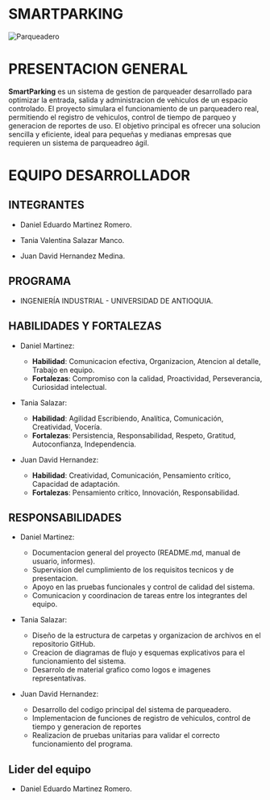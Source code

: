 # **SMARTPARKING**

![Parqueadero](https://github.com/user-attachments/assets/26521202-6047-431a-971c-20aa9036d68b)

# **PRESENTACION GENERAL**

**SmartParking** es un sistema de gestion de parqueader desarrollado para optimizar la entrada, salida y administracion de vehiculos de un espacio controlado. El proyecto simulara el funcionamiento de un parqueadero real, permitiendo el registro de vehiculos, control de tiempo de parqueo y generacion de reportes de uso. El objetivo principal es ofrecer una solucion sencilla y eficiente, ideal para pequeñas y medianas empresas que requieren un sistema de parqueadreo ágil.<p align="justify">

# **EQUIPO DESARROLLADOR**

## **INTEGRANTES**

* Daniel Eduardo Martinez Romero.
  
* Tania Valentina Salazar Manco.
  
* Juan David Hernandez Medina.

## **PROGRAMA**

* INGENIERÍA INDUSTRIAL - UNIVERSIDAD DE ANTIOQUIA.

## **HABILIDADES Y FORTALEZAS**

* Daniel Martinez:
  
     * **Habilidad**: Comunicacion efectiva, Organizacion, Atencion al detalle, Trabajo en equipo.
     * **Fortalezas**: Compromiso con la calidad, Proactividad, Perseverancia, Curiosidad intelectual.
  
* Tania Salazar:
  
     * **Habilidad**: Agilidad Escribiendo, Analítica, Comunicación, Creatividad, Vocería.
     * **Fortalezas**: Persistencia, Responsabilidad, Respeto, Gratitud, Autoconfianza, Independencia.
       
* Juan David Hernandez:
  
     * **Habilidad**: Creatividad, Comunicación, Pensamiento crítico,  Capacidad de adaptación.
     * **Fortalezas**: Pensamiento crítico, Innovación, Responsabilidad.
       
## **RESPONSABILIDADES**

* Daniel Martinez:
  
    * Documentacion general del proyecto (README.md, manual de usuario, informes).
    * Supervision del cumplimiento de los requisitos tecnicos y de presentacion.
    * Apoyo en las pruebas funcionales y control de calidad del sistema.
    * Comunicacion y coordinacion de tareas entre los integrantes del equipo.
      
* Tania Salazar:
  
    * Diseño de la estructura de carpetas y organizacion de archivos en el repositorio GitHub.
    * Creacion de diagramas de flujo y esquemas explicativos para el funcionamiento del sistema.
    * Desarrolo de material grafico como logos e imagenes representativas.
      
* Juan David Hernandez:

    * Desarrollo del codigo principal del sistema de parqueadero.
    * Implementacion de funciones de registro de vehiculos, control de tiempo y generacion de reportes
    * Realizacion de pruebas unitarias para validar el correcto funcionamiento del programa.

## **Lider del equipo**

* Daniel Eduardo Martinez Romero.

  
